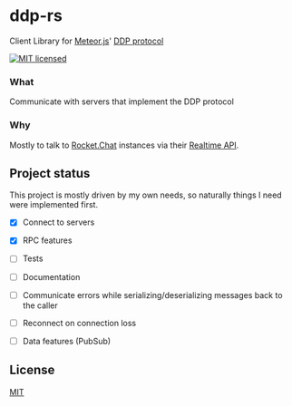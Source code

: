 # ddp-rs

Client Library for [Meteor.js](https://www.meteor.com/)' [DDP protocol](https://github.com/meteor/meteor/blob/master/packages/ddp/DDP.md)


[![MIT licensed][mit-badge]][mit-url]

[mit-badge]: https://img.shields.io/badge/license-MIT-blue.svg
[mit-url]: https://github.com/mhutter/ddp-rs/blob/main/LICENSE


### What

Communicate with servers that implement the DDP protocol

### Why

Mostly to talk to [Rocket.Chat](https://www.rocket.chat/) instances via their [Realtime API](https://developer.rocket.chat/reference/api/realtime-api).


## Project status

This project is mostly driven by my own needs, so naturally things I need were implemented first.

- [x] Connect to servers
- [x] RPC features
- [ ] Tests
- [ ] Documentation
- [ ] Communicate errors while serializing/deserializing messages back to the caller
- [ ] Reconnect on connection loss
- [ ] Data features (PubSub)


## License

[MIT](LICENSE)

